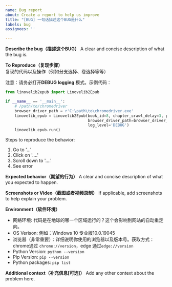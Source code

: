 ```yaml
---
name: Bug report
about: Create a report to help us improve
title: "[BUG] 一句话描述这个BUG是什么"
labels: bug
assignees: ''

---
```


**Describe the bug（描述这个BUG）**
A clear and concise description of what the bug is.

**To Reproduce（复现步骤）**
复现的代码以及操作（例如分支选择、卷选择等等）

注意：请务必打开**DEBUG logging** 模式。示例代码：
```python
from linovelib2epub import Linovelib2Epub

if __name__ == '__main__':
    # /path/to/chromedriver
    browser_driver_path = r'C:\path\to\chromedriver.exe'
    linovelib_epub = Linovelib2Epub(book_id=8, chapter_crawl_delay=3, page_crawl_delay=2, select_volume_mode=True,
                                    browser_driver_path=browser_driver_path,
                                    log_level='DEBUG')
    linovelib_epub.run()
```
Steps to reproduce the behavior:
1. Go to '...'
2. Click on '....'
3. Scroll down to '....'
4. See error

**Expected behavior（期望的行为）**
A clear and concise description of what you expected to happen.

**Screenshots or Video（截图或者视频录制）**
If applicable, add screenshots to help explain your problem.

**Environment（软件环境）**
 - 网络环境: 代码是在地球的哪一个区域运行的？这个会影响到网站的自动重定向。
 - OS Verison:  例如：Windows 10 专业版10.0.19045
 - 浏览器（非常重要）：详细说明你使用的浏览器以及版本号。获取方式：chrome通过 `chrome://version`，edge 通过`edge://version`
 - Python Version: `python --version`
 - Pip Version: `pip --version`
 - Python packages: `pip list`

**Additional context（补充信息[可选]）**
Add any other context about the problem here.
